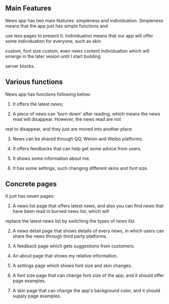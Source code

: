 ## Main Features
News app has two main features: simpleness and individuation. Simpleness means that the app just has simple functions and 

use less pages to present it. Individuation means that our app will offer some individuation for everyone, such as skin 

custom, font size custom, even news content individuation which will emerge in the later vesion until I start building 

server blocks.

## Various functions
News app has functions following below:

1. It offers the latest news;

2. A piece of news can 'burn down' after reading, which means the news read will disappear. However, the news read are not 

real to disappear, and they just are moved into another place.

3. News can be shared through QQ, Weixin and Weibo platforms.

4. It offers feedbacks that can help get some advice from users.

5. It shows some information about me.

6. It has some settings, such changing different skins and font size.

## Concrete pages
It just has seven pages:

1. A news list page that offers latest news, and also you can find news that have been read in burned news list, which will 

replace the latest news list by switching the types of news list.

2. A news detail page that shows details of every news, in which users can share the news through third party platforms.

3. A feedback page which gets suggestions from customers.

4. An about page that shows my relative information.

5. A settings page which shows font size and skin changes.

6. A font size page that can change font size of the app, and it should offer page examples.

7. A skin page that can change the app's background color, and it should supply page examples.